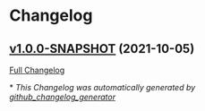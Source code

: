 # Changelog

## [v1.0.0-SNAPSHOT](https://github.com/NASA-PDS/big-data-crawler/tree/v1.0.0-SNAPSHOT) (2021-10-05)

[Full Changelog](https://github.com/NASA-PDS/big-data-crawler/compare/e5bc1897d0dbe974f5790094019612b3503cb5b9...v1.0.0-SNAPSHOT)



\* *This Changelog was automatically generated by [github_changelog_generator](https://github.com/github-changelog-generator/github-changelog-generator)*
